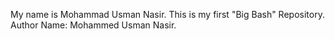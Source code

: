 My name is Mohammad Usman Nasir.
This is my first "Big Bash" Repository.
Author Name: Mohammed Usman Nasir.
